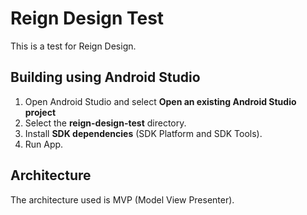 <h1>Reign Design Test</h1>
<p>This is a test for Reign Design.</p>
<h2>Building using Android Studio</h2>
<ol>
	<li>Open Android Studio and select <strong>Open an existing Android Studio project</strong></li>
	<li>Select the <strong>reign-design-test</strong> directory.</li>
	<li>Install <strong>SDK dependencies</strong> (SDK Platform and SDK Tools).</li>
	<li>Run App.</li>
</ol>	
<h2>Architecture</h2>
<p>The architecture used is MVP (Model View Presenter).</p>